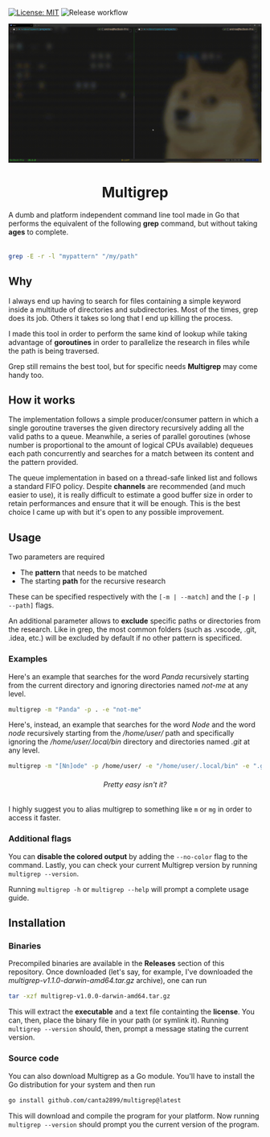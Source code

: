[![License: MIT](https://img.shields.io/badge/License-MIT-yellow.svg)](https://opensource.org/licenses/MIT)
![Release workflow](https://github.com/canta2899/multigrep/actions/workflows/release.yml/badge.svg)

<p align="center">
    <img src="./assets/multigrep.gif" width="700"/>
</p>
<h1 align="center">
    Multigrep
</h1>

A dumb and platform independent command line tool made in Go that performs the equivalent of the following **grep** command, but without taking **ages** to complete.

```sh

grep -E -r -l "mypattern" "/my/path"

```

## Why

I always end up having to search for files containing a simple keyword inside a multitude of directories and subdirectories. Most of the times, grep does its job. Others it takes so long that I end up killing the process.

I made this tool in order to perform the same kind of lookup while taking advantage of **goroutines** in order to parallelize the research in files while the path is being traversed.

Grep still remains the best tool, but for specific needs **Multigrep** may come handy too.

## How it works

The implementation follows a simple producer/consumer pattern in which a single goroutine traverses the given directory recursively adding all the valid paths to a queue. Meanwhile, a series of parallel goroutines (whose number is proportional to the amount of logical CPUs available) dequeues each path concurrently and searches for a match between its content and the pattern provided.

The queue implementation in based on a thread-safe linked list and follows a standard FIFO policy. Despite **channels** are recommended (and much easier to use), it is really difficult to estimate a good buffer size in order to retain performances and ensure that it will be enough. This is the best choice I came up with but it's open to any possible improvement.

## Usage

Two parameters are required

- The **pattern** that needs to be matched
- The starting **path** for the recursive research

These can be specified respectively with the `[-m | --match]` and the `[-p | --path]` flags.

An additional parameter allows to **exclude** specific paths or directories from the research. Like in grep, the most common folders (such as .vscode, .git, .idea, etc.) will be excluded by default if no other pattern is specificed.

### Examples

Here's an example that searches for the word *Panda* recursively starting from the current directory and ignoring directories named *not-me* at any level.

```sh
multigrep -m "Panda" -p . -e "not-me"
```

Here's, instead, an example that searches for the word *Node* and the word *node* recursively starting from the */home/user/* path and specifically ignoring the */home/user/.local/bin* directory and directories named *.git* at any level.

```sh
multigrep -m "[Nn]ode" -p /home/user/ -e "/home/user/.local/bin" -e ".git"
```

<p align="center">
    <h6 align="center">Pretty easy isn't it?</h6>
</p>

I highly suggest you to alias multigrep to something like `m` or `mg` in order to access it faster.

### Additional flags

You can **disable the colored output** by adding the `--no-color` flag to the command. Lastly, you can check your current Multigrep version by running `multigrep --version`.

Running `multigrep -h` or `multigrep --help` will prompt a complete usage guide.

## Installation

### Binaries

Precompiled binaries are available in the **Releases** section of this repository. Once downloaded (let's say, for example, I've downloaded the *multigrep-v1.1.0-darwin-amd64.tar.gz* archive), one can run

```sh
tar -xzf multigrep-v1.0.0-darwin-amd64.tar.gz
```

This will extract the **executable** and a text file containting the **license**. You can, then, place the binary file in your path (or symlink it). Running `multigrep --version` should, then, prompt a message stating the current version.

### Source code

You can also download Multigrep as a Go module. You'll have to install the Go distribution for your system and then run

```sh
go install github.com/canta2899/multigrep@latest
```

This will download and compile the program for your platform. Now running `multigrep --version` should prompt you the current version of the program.



